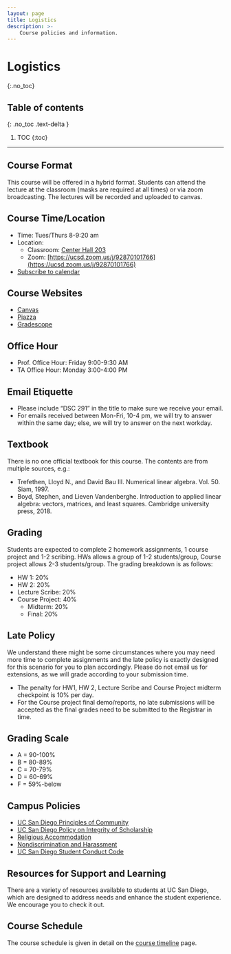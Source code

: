 ```yaml
---
layout: page
title: Logistics
description: >-
    Course policies and information.
---
```


# Logistics
{:.no_toc}

## Table of contents
{: .no_toc .text-delta }

1. TOC
{:toc}

---

## Course Format
This course will be offered in a hybrid format. Students can attend the lecture at the classroom (masks are required at all times) or via zoom broadcasting. The lectures will be recorded and uploaded to canvas. 

## Course Time/Location 
- Time: Tues/Thurs 8-9:20 am 
- Location:
    - Classroom: [Center Hall 203](https://goo.gl/maps/ACyeBGHaFb81kfUA7)
    - Zoom: [https://ucsd.zoom.us/j/92870101766](https://ucsd.zoom.us/j/92870101766)
- [Subscribe to calendar](https://calendar.google.com/calendar/u/2?cid=Y19uNTdraGdsc2tpanZpZWE4dmRzdDRqbW05Z0Bncm91cC5jYWxlbmRhci5nb29nbGUuY29t)

## Course Websites
- [Canvas](https://canvas.ucsd.edu/courses/35529)
- [Piazza](https://piazza.com/ucsd/spring2022/dsc291_sp22_a00/home)
- [Gradescope ](https://www.gradescope.com/courses/382023)

## Office Hour 
- Prof. Office Hour: Friday 9:00-9:30 AM
- TA Office Hour: Monday 3:00-4:00 PM

## Email Etiquette
- Please include “DSC 291” in the title to make sure we receive your email.
- For emails received between Mon-Fri, 10-4 pm, we will try to answer within the same day; else, we will try to answer on the next workday.  

## Textbook
There is no one official textbook for this course. The contents are from multiple sources, e.g.:
- Trefethen, Lloyd N., and David Bau III. Numerical linear algebra. Vol. 50. Siam, 1997.
- Boyd, Stephen, and Lieven Vandenberghe. Introduction to applied linear algebra: vectors, matrices, and least squares. Cambridge university press, 2018.

## Grading

Students are expected to complete 2 homework assignments, 1 course project and 1-2 scribing. HWs allows a group of 1-2 students/group, Course project allows 2-3 students/group. The grading breakdown is as follows:
- HW 1: 20%
- HW 2: 20%
- Lecture Scribe: 20%
- Course Project: 40%
    - Midterm: 20%
    - Final: 20%

## Late Policy
We understand there might be some circumstances where you may need more time to complete assignments and the late policy is exactly designed for this scenario for you to plan accordingly. Please do not email us for extensions, as we will grade according to your submission time.
- The penalty for HW1, HW 2, Lecture Scribe and Course Project midterm checkpoint is 10% per day. 
- For the Course project final demo/reports, no late submissions will be accepted as the final grades need to be submitted to the Registrar in time. 

## Grading Scale

- A = 90-100%
- B = 80-89%
- C = 70-79%
- D = 60-69%
- F = 59%-below

## Campus Policies

- [UC San Diego Principles of Community ](https://ucsd.edu/about/principles.html)
- [UC San Diego Policy on Integrity of Scholarship](http://senate.ucsd.edu/Operating-Procedures/Senate-Manual/Appendices/2)
- [Religious Accommodation](https://senate.ucsd.edu/operating-procedures/educational-policies/courses/epc-policies-on-courses/policy-exams-including-midterms-final-exams-and-religious-accommodations-for-exams/)
- [Nondiscrimination and Harassment](https://ophd.ucsd.edu/policies-procedures/nps_student.html)
- [UC San Diego Student Conduct Code](https://students.ucsd.edu/_files/student-conduct/ucsandiego-student-conduct-code_interim-revisions1-16-18.pdf)

## Resources for Support and Learning

There are a variety of resources available to students at UC San Diego, which are designed to address needs and enhance the student experience. We encourage you to check it out.

## Course Schedule

The course schedule is given in detail on the [course timeline](./timeline.md) page.